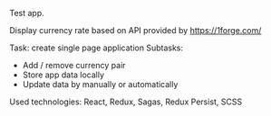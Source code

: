 Test app.

Display currency rate based on API provided by https://1forge.com/

Task: create single page application
Subtasks:
* Add / remove currency pair
* Store app data locally
* Update data by manually or automatically

Used technologies: React, Redux, Sagas, Redux Persist, SCSS